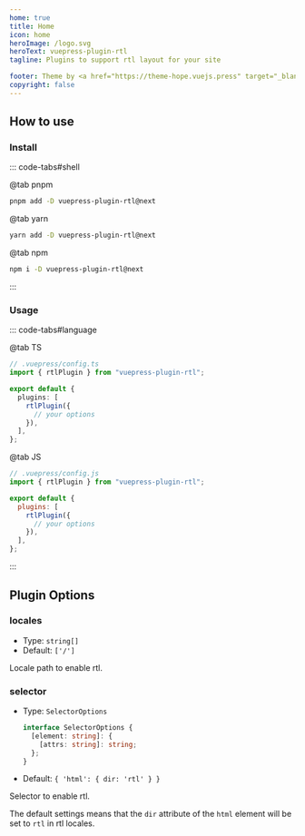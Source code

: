```yaml
---
home: true
title: Home
icon: home
heroImage: /logo.svg
heroText: vuepress-plugin-rtl
tagline: Plugins to support rtl layout for your site

footer: Theme by <a href="https://theme-hope.vuejs.press" target="_blank">VuePress Theme Hope</a> | MIT Licensed, Copyright © 2019-present Mr.Hope
copyright: false
---
```


## How to use

### Install

::: code-tabs#shell

@tab pnpm

```bash
pnpm add -D vuepress-plugin-rtl@next
```

@tab yarn

```bash
yarn add -D vuepress-plugin-rtl@next
```

@tab npm

```bash
npm i -D vuepress-plugin-rtl@next
```

:::

### Usage

::: code-tabs#language

@tab TS

```ts
// .vuepress/config.ts
import { rtlPlugin } from "vuepress-plugin-rtl";

export default {
  plugins: [
    rtlPlugin({
      // your options
    }),
  ],
};
```

@tab JS

```js
// .vuepress/config.js
import { rtlPlugin } from "vuepress-plugin-rtl";

export default {
  plugins: [
    rtlPlugin({
      // your options
    }),
  ],
};
```

:::

## Plugin Options

### locales

- Type: `string[]`
- Default: `['/']`

Locale path to enable rtl.

### selector

- Type: `SelectorOptions`

  ```ts
  interface SelectorOptions {
    [element: string]: {
      [attrs: string]: string;
    };
  }
  ```

- Default: `{ 'html': { dir: 'rtl' } }`

Selector to enable rtl.

The default settings means that the `dir` attribute of the `html` element will be set to `rtl` in rtl locales.

<NetlifyBadge />

<script setup lang="ts">
import NetlifyBadge from "@NetlifyBadge";
</script>
